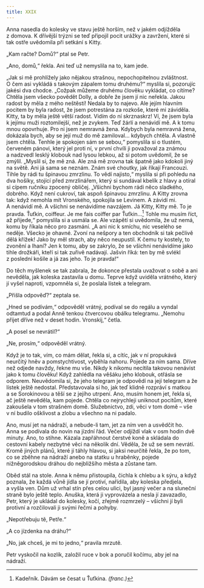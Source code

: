 ```yaml
---
title: XXIX
---
```


Anna nasedla do kolesky ve stavu ještě horším, než v jakém odjížděla z domova. K dřívější trýzni se teď připojil pocit urážky a zavržení, které si tak ostře uvědomila při setkání s Kitty.

„Kam račte? Domů?“ ptal se Petr.

„Ano, domů,“ řekla. Ani teď už nemyslila na to, kam jede.

„Jak si mě prohlížely jako nějakou strašnou, nepochopitelnou zvláštnost. O čem asi vykládá s takovým zápalem tomu druhému?“ myslila si, pozorujíc jakési dva chodce. „Cožpak můžeme druhému člověku vykládat, co cítíme? Chtěla jsem všecko povědět Dolly, a dobře že jsem jí nic neřekla. Jakou radost by měla z mého neštěstí! Nedala by to najevo. Ale jejím hlavním pocitem by byla radost, že jsem potrestána za rozkoše, které mi záviděla. Kitty, ta by měla ještě větší radost. Vidím do ní skrznaskrz! Ví, že jsem byla k jejímu muži roztomilejší, než je zvykem. Teď žárlí a nenávidí mě. A k tomu mnou opovrhuje. Pro ni jsem nemravná žena. Kdybych byla nemravná žena, dokázala bych, aby se její muž do mě zamiloval… kdybych chtěla. A vlastně jsem chtěla. Tenhle je spokojen sám se sebou,“ pomyslila si o tlustém, červeném pánovi, který jel proti ní, v první chvíli ji považoval za známou a nadzvedl lesklý klobouk nad lysou lebkou, až si potom uvědomil, že se zmýlil. „Myslil si, že mě zná. Ale zná mě zrovna tak špatně jako kdokoli jiný na světě. Ani já sama se neznám. Znám své choutky, jak říkají Francouzi. Tihle by rádi tu špinavou zmrzlinu. To vědí najisto,“ myslila si při pohledu na dva hošíky, stojící před zmrzlinářem, který si sundával kbelík z hlavy a otíral si cípem ručníku zpocený obličej. „Všichni bychom rádi něco sladkého, dobrého. Když není cukroví, tak aspoň špinavou zmrzlinu. A Kitty zrovna tak: když nemohla mít Vronského, spokojila se Levinem. A závidí mi. A nenávidí mě. A všichni se nenávidíme navzájem. Já Kitty, Kitty mě. To je pravda. Ťuťkin, coiffeur. Je me fais coiffer par Ťuťkin…[^58] Tohle mu musím říct, až přijede,“ pomyslila si a usmála se. Ale vzápětí si uvědomila, že už nemá, komu by říkala něco pro zasmání. „A ani nic k smíchu, nic veselého se neděje. Všecko je ohavné. Zvoní na nešpory a ten obchodník si tak pečlivě dělá křížek! Jako by měl strach, aby něco neupustil. K čemu ty kostely, to zvonění a lhaní? Jen k tomu, aby se zakrylo, že se všichni nenávidíme jako tihle drožkáři, kteří si tak zuřivě nadávají. Jašvin říká: ten by mě svlékl z poslední košile a já zas jeho. To je pravda!“

Do těch myšlenek se tak zabrala, že dokonce přestala uvažovat o sobě a ani nevěděla, jak koleska zastavila u domu. Teprve když uviděla vrátného, který jí vyšel naproti, vzpomněla si, že poslala lístek a telegram.

„Přišla odpověď?“ zeptala se.

„Hned se podívám,“ odpověděl vrátný, podíval se do regálu a vyndal odtamtud a podal Anně tenkou čtvercovou obálku telegramu. „Nemohu přijet dříve než v deset hodin. Vronskij,“ četla.

„A posel se nevrátil?“

„Ne, prosím,“ odpověděl vrátný.

Když je to tak, vím, co mám dělat, řekla si, a cítíc, jak v ní propukává neurčitý hněv a pomstychtivost, vyběhla nahoru. Pojede za ním sama. Dříve než odjede navždy, řekne mu vše. Nikdy k nikomu necítila takovou nenávist jako k tomu člověku! Když zahlédla na věšáku jeho klobouk, otřásla se odporem. Neuvědomila si, že jeho telegram je odpovědí na její telegram a že lístek ještě nedostal. Představovala si ho, jak teď klidně rozpráví s matkou a se Sorokinovou a těší se z jejího utrpení. Ano, musím honem jet, řekla si, ač ještě nevěděla, kam pojede. Chtěla co nejrychleji uniknout pocitům, které zakoušela v tom strašném domě. Služebnictvo, zdi, věci v tom domě – vše v ní budilo ošklivost a zlobu a všechno na ni padalo.

Ano, musí jet na nádraží, a nebude-li tam, jet za ním ven a usvědčit ho. Anna se podívala do novin na jízdní řád. Večer odjíždí vlak v osm hodin dvě minuty. Ano, to stihne. Kázala zapřáhnout čerstvé koně a skládala do cestovní kabely nezbytné věci na několik dní. Věděla, že už se sem nevrátí. Kromě jiných plánů, které jí táhly hlavou, si jaksi neurčitě řekla, že po tom, co se zběhne na nádraží anebo na statku u hraběnky, pojede nižněgorodskou dráhou do nejbližšího města a zůstane tam.

Oběd stál na stole. Anna k němu přistoupila, čichla k chlebu a k sýru, a když poznala, že každá vůně jídla se jí protiví, nařídila, aby koleska předjela, a vyšla ven. Dům už vrhal stín přes celou ulici, byl jasný večer a na sluneční straně bylo ještě teplo. Anuška, která ji vyprovázela a nesla jí zavazadlo, Petr, který je ukládal do kolesky, kočí, zřejmě rozmrzelý – všichni jí byli protivní a rozčilovali ji svými řečmi a pohyby.

„Nepotřebuju tě, Petře.“

„A co jízdenka na dráhu?“

„No, jak chceš, je mi to jedno,“ pravila mrzutě.

Petr vyskočil na kozlík, založil ruce v bok a poručil kočímu, aby jel na nádraží.

  

[^58]: Kadeřník. Dávám se česat u Ťuťkina. _(franc.)_
